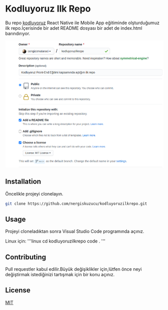 # Kodluyoruz Ilk Repo

Bu repo [kodluyoruz](https://www.kodluyoruz.org/) React Native ile Mobile App eğitiminde olşturduğumuz ilk repo.İçerisinde bir adet README dosyası bir adet de index.html barındırıyor.

![image](https://raw.githubusercontent.com/Kodluyoruz/taskforce/main/git/odev1/figures/github.png)


## Installation

Öncelikle projeyi clonelayın.
```bash
git clone https://github.com/nergiskuzucu/kodluyoruzilkrepo.git
```

## Usage
Projeyi cloneladıktan sonra Visual Studio Code programında açınız.

Linux için:
'''linux
cd kodluyoruzilkrepo
code .
'''

## Contributing
Pull requestler kabul edilir.Büyük değişiklikler için,lütfen önce neyi değiştirmak istediğinizi tartışmak için bir konu açınız.

## License
[MIT](https://choosealicense.com/licenses/mit/)
